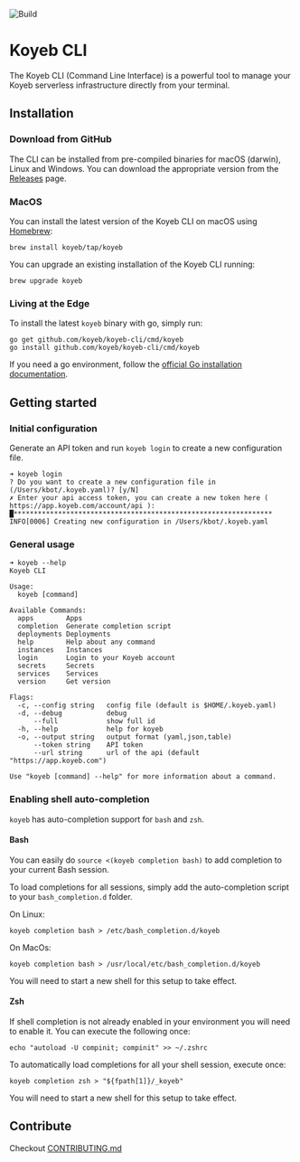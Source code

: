 ![Build](https://github.com/koyeb/koyeb-cli/workflows/Release/badge.svg)

# Koyeb CLI

The Koyeb CLI (Command Line Interface) is a powerful tool to manage your Koyeb serverless infrastructure directly from your terminal.

## Installation

### Download from GitHub

The CLI can be installed from pre-compiled binaries for macOS (darwin), Linux and Windows. You can download the appropriate version from the [Releases](https://github.com/koyeb/koyeb-cli/releases) page.

### MacOS

You can install the latest version of the Koyeb CLI on macOS using [Homebrew](http://brew.sh/):

```shell
brew install koyeb/tap/koyeb
```

You can upgrade an existing installation of the Koyeb CLI running:

```
brew upgrade koyeb
```

### Living at the Edge

To install the latest `koyeb` binary with go, simply run:

```shell
go get github.com/koyeb/koyeb-cli/cmd/koyeb
go install github.com/koyeb/koyeb-cli/cmd/koyeb
```

If you need a go environment, follow the [official Go installation documentation](https://golang.org/doc/install).


## Getting started

### Initial configuration

Generate an API token and run `koyeb login` to create a new configuration file.

```shell
➜ koyeb login
? Do you want to create a new configuration file in (/Users/kbot/.koyeb.yaml)? [y/N]
✗ Enter your api access token, you can create a new token here ( https://app.koyeb.com/account/api ): █****************************************************************
INFO[0006] Creating new configuration in /Users/kbot/.koyeb.yaml
```

### General usage

```shell
➜ koyeb --help
Koyeb CLI

Usage:
  koyeb [command]

Available Commands:
  apps        Apps
  completion  Generate completion script
  deployments Deployments
  help        Help about any command
  instances   Instances
  login       Login to your Koyeb account
  secrets     Secrets
  services    Services
  version     Get version

Flags:
  -c, --config string   config file (default is $HOME/.koyeb.yaml)
  -d, --debug           debug
      --full            show full id
  -h, --help            help for koyeb
  -o, --output string   output format (yaml,json,table)
      --token string    API token
      --url string      url of the api (default "https://app.koyeb.com")

Use "koyeb [command] --help" for more information about a command.
```


### Enabling shell auto-completion

`koyeb` has auto-completion support for `bash` and `zsh`. 

#### Bash

You can easily do `source <(koyeb completion bash)` to add completion to your current Bash session.

To load completions for all sessions, simply add the auto-completion script to your `bash_completion.d` folder.

On Linux:

```shell
koyeb completion bash > /etc/bash_completion.d/koyeb
```

On MacOs:

```shell
koyeb completion bash > /usr/local/etc/bash_completion.d/koyeb
```

You will need to start a new shell for this setup to take effect.

#### Zsh

If shell completion is not already enabled in your environment you will need to enable it.  You can execute the following once:

```shell
echo "autoload -U compinit; compinit" >> ~/.zshrc
```

To automatically load completions for all your shell session, execute once:

```shell
koyeb completion zsh > "${fpath[1]}/_koyeb"
```

You will need to start a new shell for this setup to take effect.

## Contribute

Checkout [CONTRIBUTING.md](CONTRIBUTING.md)

